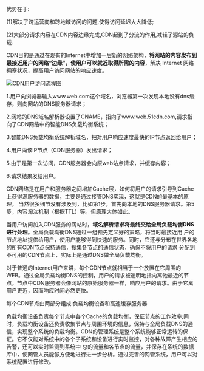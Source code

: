 优势在于:

(1)解决了跨运营商和跨地域访问的问题,使得访问延迟大大降低;

(2)大部分请求内容在CDN内容边缘完成,CDN起到了分流的作用,减轻了源站的负载.





CDN目的是通过在现有的Internet中增加一层新的网络架构，**将网站的内容发布到最接近用户的网络“边缘”，使用户可以就近取得所需的内容**，解决 Internet 网络拥塞状况，提高用户访问网站的响应速度。


![CDN用户访问流程图](https://img-blog.csdn.net/20180713101219527?watermark/2/text/aHR0cHM6Ly9ibG9nLmNzZG4ubmV0L2hlbWVpbnZ5aXFpbHVvYmVu/font/5a6L5L2T/fontsize/400/fill/I0JBQkFCMA==/dissolve/70)

1.用户向浏览器输入www.web.com这个域名，浏览器第一次发现本地没有dns缓存，则向网站的DNS服务器请求；

2.网站的DNS域名解析器设置了CNAME，指向了www.web.51cdn.com,请求指向了CDN网络中的智能DNS负载均衡系统；

3.智能DNS负载均衡系统解析域名，把对用户响应速度最快的IP节点返回给用户；

4.用户向该IP节点（CDN服务器）发出请求；

5.由于是第一次访问，CDN服务器会向原web站点请求，并缓存内容；

6.请求结果发给用户。

CDN网络是在用户和服务器之间增加Cache层，如何将用户的请求引导到Cache上获得源服务器的数据，主要是通过接管DNS实现，这就是CDN的最基本的原理， 当然很多细节没有涉及到，比如第1步，首先向本地的DNS服务器请求。第5步，内容淘汰机制（根据TTL）等。但原理大体如此。

当用户访问加入CDN服务的网站时，**域名解析请求将最终交给全局负载均衡DNS进行处理**。全局负载均衡DNS通过一组预先定义好的策略，将当时最接近用 户的节点地址提供给用户，使用户能够得到快速的服务。同时，它还与分布在世界各地的所有CDN节点保持通信，搜集各节点的通信状态，确保不将用户的请求 分配到不可用的CDN节点上，实际上是通过DNS做全局负载均衡。

对于普通的Internet用户来讲，每个CDN节点就相当于一个放置在它周围的WEB。通过全局负载均衡DNS的控制，用户的请求被透明地指向离他最近的节点，节点中CDN服务器会像网站的原始服务器一样，响应用户的请求。由于它离用户更近，因而响应时间必然更快。

每个CDN节点由两部分组成:负载均衡设备和高速缓存服务器

负载均衡设备负责每个节点中各个Cache的负载均衡，保证节点的工作效率;同时，负载均衡设备还负责收集节点与周围环境的信息，保持与全局负载DNS的通信，实现整个系统的负载均衡。CDN的管理系统是整个系统能够正常运转的保证。它不仅能对系统中的各个子系统和设备进行实时监控，对各种故障产生相应的告警，还可以实时监测到系统中 总的流量和各节点的流量，并保存在系统的数据库中，使网管人员能够方便地进行进一步分析。通过完善的网管系统，用户可以对系统配置进行修改。


